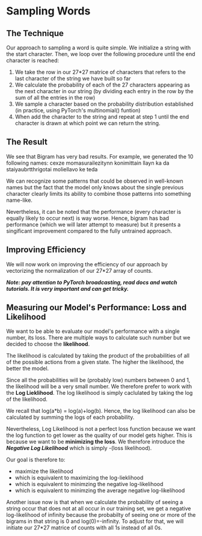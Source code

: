 # Sampling Words

## The Technique

Our approach to sampling a word is quite simple. We initialize a string with the start character. Then, we loop over the following procedure until the end character is reached:

1. We take the row in our 27\*27 matrice of characters that refers to the last character of the string we have built so far
2. We calculate the probability of each of the 27 characters appearing as the next character in our string (by dividing each entry in the row by the sum of all the entries in the row)
3. We sample a character based on the probability distribution established (in practice, using PyTorch's multinomial() funtion)
4. When add the character to the string and repeat at step 1 until the end character is drawn at which point we can return the string.

## The Result

We see that Bigram has very bad results. For example, we generated the 10 following names:
cexze
momasurailezitynn
konimittain
llayn
ka
da
staiyaubrtthrigotai
moliellavo
ke
teda

We can recognize some patterns that could be observed in well-known names but the fact that the model only knows about the single previous character clearly limits its ability to combine those patterns into something name-like.

Nevertheless, it can be noted that the performance (every character is equally likely to occur next) is way worse. Hence, bigram has bad performance (which we will later attempt to measure) but it presents a singificant improvement compared to the fully untrained approach.

## Improving Efficiency

We will now work on improving the efficiency of our approach by vectorizing the normalization of our 27\*27 array of counts.

**_Note: pay attention to PyTorch broadcasting, read docs and watch tutorials. It is very important and can get tricky._**

## Measuring our Model's Performance: Loss and Likelihood

We want to be able to evaluate our model's performance with a single number, its loss. There are multiple ways to calculate such number but we decided to choose the **likelihood**.

The likelihood is calculated by taking the product of the probabilities of all of the possible actions from a given state. The higher the likelihood, the better the model.

Since all the probabilities will be (probably low) numbers between 0 and 1, the likelihood will be a very small number. We therefore prefer to work with the **Log Lieklihood**. The log likelihood is simply caclulated by taking the log of the likelihood.

We recall that log(a\*b) = log(a)+log(b). Hence, the log likelihood can also be calculated by summing the logs of each probability.

Nevertheless, Log Likelihood is not a perfect loss function because we want the log function to get lower as the quality of our model gets higher. This is because we want to be **minimizing the loss**. We therefore introduce the **_Negative Log Likelihood_** which is simply -(loss likelihood).

Our goal is therefore to:

- maximize the likelihood
- which is equivalent to maximizing the log-lieklihood
- which is equivalent to minimzing the negative log-likelihood
- which is equivalent to minimzing the average negative log-likelihood

Another issue now is that when we calculate the probability of seeing a string occur that does not at all occur in our training set, we get a negative log-likelihood of infinity because the probabilty of seeing one or more of the bigrams in that string is 0 and log(0)=-infinity. To adjust for that, we will initiate our 27\*27 matrice of counts with all 1s instead of all 0s.
